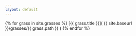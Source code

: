 ```yaml
---
layout: default
---
```

{% for grass in site.grasses %}
  [{{ grass.title }}]( {{ site.baseurl }}/grasses/{{ grass.path }} )
{% endfor %}
